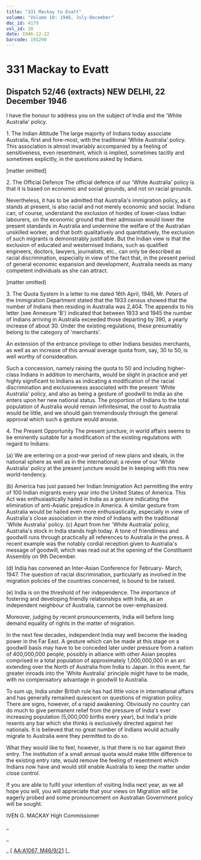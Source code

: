 ```yaml
---
title: "331 Mackay to Evatt"
volume: "Volume 10: 1946, July-December"
doc_id: 4179
vol_id: 10
date: 1946-12-22
barcode: 193290
---
```


# 331 Mackay to Evatt

## Dispatch 52/46 (extracts) NEW DELHI, 22 December 1946

I have the honour to address you on the subject of India and the 'White Australia' policy.

1\. The Indian Attitude The large majority of Indians today associate Australia, first and fore-most, with the traditional 'White Australia' policy. This association is almost invariably accompanied by a feeling of sensitiveness, even resentment, which is implied, sometimes tacitly and sometimes explicitly, in the questions asked by Indians.

[matter omitted]

2\. The Official Defence The official defence of our 'White Australia' policy is that it is based on economic and social grounds, and not on racial grounds.

Nevertheless, it has to be admitted that Australia's immigration policy, as it stands at present, is also racial and not merely economic and social. Indians can, of course, understand the exclusion of hordes of lower-class Indian labourers, on the economic ground that their admission would lower the present standards in Australia and undermine the welfare of the Australian unskilled worker, and that both qualitatively and quantitatively, the exclusion of such migrants is demonstrably justifiable. But the Indian view is that the exclusion of educated and westernised Indians, such as qualified engineers, doctors, lawyers, journalists, etc., can only be described as racial discrimination, especially in view of the fact that, in the present period of general economic expansion and development, Australia needs as many competent individuals as she can attract.

[matter omitted)

3\. The Quota System In a letter to me dated 16th April, 1946, Mr. Peters of the Immigration Department stated that the 1933 census showed that the number of Indians then residing in Australia was 2,404. The appendix to his letter (see Annexure 'B') indicated that between 1933 and 1945 the number of Indians arriving in Australia exceeded those departing by 390, a yearly increase of about 30. Under the existing regulations, these presumably belong to the category of 'merchants'.

An extension of the entrance privilege to other Indians besides merchants, as well as an increase of this annual average quota from, say, 30 to 50, is well worthy of consideration.

Such a concession, namely raising the quota to 50 and including higher-class Indians in addition to merchants, would be slight in practice and yet highly significant to Indians as indicating a modification of the racial discrimination and exclusiveness associated with the present 'White Australia' policy, and also as being a gesture of goodwill to India as she enters upon her new national status. The proportion of Indians to the total population of Australia would remain infinitesimal, the cost to Australia would be little, and we should gain tremendously through the general approval which such a gesture would arouse.

4\. The Present Opportunity The present juncture, in world affairs seems to be eminently suitable for a modification of the existing regulations with regard to Indians:

(a) We are entering on a post-war period of new plans and ideals, in the national sphere as well as in the international; a review of our 'White Australia' policy at the present juncture would be in keeping with this new world-tendency.

(b) America has just passed her Indian Immigration Act permitting the entry of 100 Indian migrants every year into the United States of America. This Act was enthusiastically hailed in India as a gesture indicating the elimination of anti-Asiatic prejudice in America. A similar gesture from Australia would be hailed even more enthusiastically, especially in view of Australia's close association in the mind of Indians with the traditional 'White Australia' policy. (c) Apart from her 'White Australia' policy, Australia's stock in India stands high today. A tone of friendliness and goodwill runs through practically all references to Australia in the press. A recent example was the notably cordial reception given to Australia's message of goodwill, which was read out at the opening of the Constituent Assembly on 9th December.

(d) India has convened an Inter-Asian Conference for February- March, 1947. The question of racial discrimination, particularly as involved in the migration policies of the countries concerned, is bound to be raised.

(e) India is on the threshold of her independence. The importance of fostering and developing friendly relationships with India, as an independent neighbour of Australia, cannot be over-emphasized.

Moreover, judging by recent pronouncements, India will before long demand equality of rights in the matter of migration.

In the next few decades, independent India may well become the leading power in the Far East. A gesture which can be made at this stage on a goodwill basis may have to be conceded later under pressure from a nation of 400,000,000 people, possibly in alliance with other Asian peoples comprised in a total population of approximately 1,000,000,000 in an arc extending over the North of Australia from India to Japan. In this event, far greater inroads into the 'White Australia' principle might have to be made, with no compensatory advantage in goodwill to Australia.

To sum up, India under British rule has had little voice in international affairs and has generally remained quiescent on questions of migration policy. There are signs, however, of a rapid awakening. Obviously no country can do much to give permanent relief from the pressure of India's ever increasing population (5,000,000 births every year), but India's pride resents any bar which she thinks is exclusively directed against her nationals. It is believed that no great number of Indians would actually migrate to Australia were they permitted to do so.

What they would like to feel, however, is that there is no bar against their entry. The institution of a small annual quota would make little difference to the existing entry rate, would remove the feeling of resentment which Indians now have and would still enable Australia to keep the matter under close control.

If you are able to fulfil your intention of visiting India next year, as we all hope you will, you will appreciate that your views on Migration will be eagerly probed and some pronouncement on Australian Government policy will be sought.

IVEN G. MACKAY High Commissioner

_

_

_ [ [AA:A1067, M46/9/21](http://www.naa.gov.au/cgi-bin/Search?O=I&Number=193290) ]_

